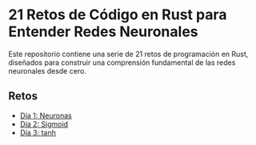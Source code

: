 # 21 Retos de Código en Rust para Entender Redes Neuronales

Este repositorio contiene una serie de 21 retos de programación en Rust, diseñados para construir una comprensión fundamental de las redes neuronales desde cero.

## Retos

*   [Día 1: Neuronas](./neurons/README.md)
*   [Día 2: Sigmoid](./sigmoid/README.md)
*   [Día 3: tanh](./tanh/README.md)
